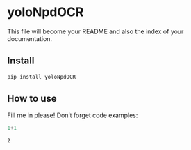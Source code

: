 # yoloNpdOCR


<!-- WARNING: THIS FILE WAS AUTOGENERATED! DO NOT EDIT! -->

This file will become your README and also the index of your
documentation.

## Install

``` sh
pip install yoloNpdOCR
```

## How to use

Fill me in please! Don’t forget code examples:

``` python
1+1
```

    2
